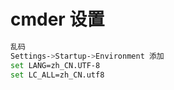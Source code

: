 # cmder 设置

```bash
乱码
Settings->Startup->Environment 添加
set LANG=zh_CN.UTF-8
set LC_ALL=zh_CN.utf8
```
